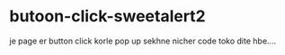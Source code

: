 # butoon-click-sweetalert2
je page er button click korle pop up sekhne nicher code toko dite hbe....

